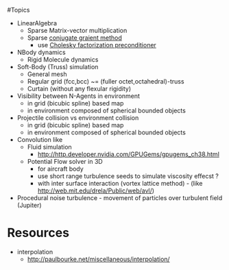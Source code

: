﻿
#Topics

- LinearAlgebra
  - Sparse Matrix-vector multiplication
  - Sparse [conjugate graient method](https://en.wikipedia.org/wiki/Conjugate_gradient_method)
     - use [Cholesky factorization preconditioner ](https://en.wikipedia.org/wiki/Incomplete_Cholesky_factorization) 
- NBody dynamics
    - Rigid Molecule dynamics 
- Soft-Body (Truss) simulation
	- General mesh
	- Regular grid (fcc,bcc) ~= (fuller octet,octahedral)-truss
	- Curtain (without any flexular rigidity) 
- Visibility between N-Agents in environment
	- in grid (bicubic spline) based map
	- in environment composed of spherical bounded objects 
- Projectile collision vs environment collision 
	- in grid (bicubic spline) based map
	- in environment composed of spherical bounded objects 
- Convolution like
	- Fluid simulation
		- http://http.developer.nvidia.com/GPUGems/gpugems_ch38.html
	- Potential Flow solver in 3D 
	    - for aircraft body
	    - use short range turbulence seeds to simulate viscosity effecst ?
	    - with inter surface interaction (vortex lattice method) - (like http://web.mit.edu/drela/Public/web/avl/)
- Procedural noise turbulence - movement of particles over turbulent field (Jupiter)
    
    
    
# Resources
 - interpolation
    - http://paulbourke.net/miscellaneous/interpolation/